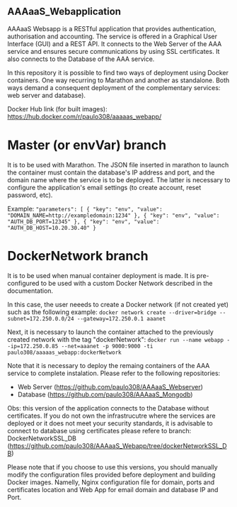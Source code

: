 ## AAAaaS_Webapplication

AAAaaS Websapp is a RESTful application that provides authentication, authorisation and accounting. The service is offered in a Graphical User Interface (GUI) and a REST API. It connects to the Web Server of the AAA service and ensures secure communications by using SSL certificates. It also connects to the Database of the AAA service.

In this repository it is possible to find two ways of deployment using Docker containers. One way recurring to Marathon and another as standalone. Both ways demand a consequent deployment of the complementary services: web server and database).


Docker Hub link (for built images):
https://hub.docker.com/r/paulo308/aaaaas_webapp/

# Master (or envVar) branch 

It is to be used with Marathon. The JSON file inserted in marathon to launch the container must contain the database's IP address and port, and the domain name where the service is to be deployed. The latter is necessary to configure the application's email settings (to create account, reset password, etc). 

Example: 
`"parameters": [
        {
          "key": "env",
          "value": "DOMAIN_NAME=http://exampledomain:1234"
        },
        {
          "key": "env",
          "value": "AUTH_DB_PORT=12345"
        },
        {
          "key": "env",
          "value": "AUTH_DB_HOST=10.20.30.40"
        }`
        

# DockerNetwork branch

It is to be used when manual container deployment is made. It is pre-configured to be used with a custom Docker Network described in the documentation.

In this case, the user neeeds to create a Docker network (if not created yet) such as the following example:
`docker network create --driver=bridge --subnet=172.250.0.0/24 --gateway=172.250.0.1 aaanet`

Next, it is necessary to launch the container attached to the previously created network with the tag "dockerNetwork":
`docker run --name webapp --ip=172.250.0.85 --net=aaanet -p 9000:9000 -ti paulo308/aaaaas_webapp:dockerNetwork`

Note that it is necessary to deploy the remaing containers of the AAA service to complete instalation. Please refer to the following repositories:
* Web Server (https://github.com/paulo308/AAAaaS_Webserver)
* Database (https://github.com/paulo308/AAAaaS_Mongodb)

Obs: this version of the application connects to the Database without certificates. If you do not own the infrastrucutre where the services are deployed or it does not meet your security standards, it is advisable to connect to database using certificates please refere to branch: DockerNetworkSSL_DB (https://github.com/paulo308/AAAaaS_Webapp/tree/dockerNetworkSSL_DB)

 Please note that if you choose to use this versions, you should manually modify the configuration files provided before deployment and building Docker images. Namelly, Nginx configuration file for domain, ports and certificates location and Web App for email domain and database IP and Port.

